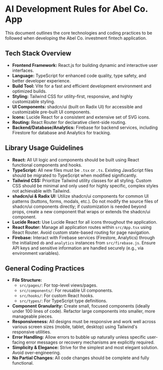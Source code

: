 # AI Development Rules for Abel Co. App

This document outlines the core technologies and coding practices to be followed when developing the Abel Co. investment fintech application.

## Tech Stack Overview

*   **Frontend Framework:** React.js for building dynamic and interactive user interfaces.
*   **Language:** TypeScript for enhanced code quality, type safety, and better developer experience.
*   **Build Tool:** Vite for a fast and efficient development environment and optimized builds.
*   **Styling:** Tailwind CSS for utility-first, responsive, and highly customizable styling.
*   **UI Components:** shadcn/ui (built on Radix UI) for accessible and customizable pre-built UI components.
*   **Icons:** Lucide React for a consistent and extensive set of SVG icons.
*   **Routing:** React Router for declarative client-side routing.
*   **Backend/Database/Analytics:** Firebase for backend services, including Firestore for database and Analytics for tracking.

## Library Usage Guidelines

*   **React:** All UI logic and components should be built using React functional components and hooks.
*   **TypeScript:** All new files must be `.tsx` or `.ts`. Existing JavaScript files should be migrated to TypeScript when modified significantly.
*   **Tailwind CSS:** Prioritize Tailwind utility classes for all styling. Custom CSS should be minimal and only used for highly specific, complex styles not achievable with Tailwind.
*   **shadcn/ui & Radix UI:** Utilize shadcn/ui components for common UI patterns (buttons, forms, modals, etc.). Do not modify the source files of shadcn/ui components directly; if customization is needed beyond props, create a new component that wraps or extends the shadcn/ui component.
*   **Lucide React:** Use Lucide React for all icons throughout the application.
*   **React Router:** Manage all application routes within `src/App.tsx` using React Router. Avoid custom state-based routing for page navigation.
*   **Firebase:** Interact with Firebase services (Firestore, Analytics) through the initialized `db` and `analytics` instances from `src/firebase.js`. Ensure API keys and sensitive information are handled securely (e.g., via environment variables).

## General Coding Practices

*   **File Structure:**
    *   `src/pages/`: For top-level views/pages.
    *   `src/components/`: For reusable UI components.
    *   `src/hooks/`: For custom React hooks.
    *   `src/types/`: For TypeScript type definitions.
*   **Component Granularity:** Create small, focused components (ideally under 100 lines of code). Refactor large components into smaller, more manageable pieces.
*   **Responsiveness:** All designs must be responsive and work well across various screen sizes (mobile, tablet, desktop) using Tailwind's responsive utilities.
*   **Error Handling:** Allow errors to bubble up naturally unless specific user-facing error messages or recovery mechanisms are explicitly required.
*   **Simplicity & Elegance:** Strive for the simplest and most elegant solution. Avoid over-engineering.
*   **No Partial Changes:** All code changes should be complete and fully functional.